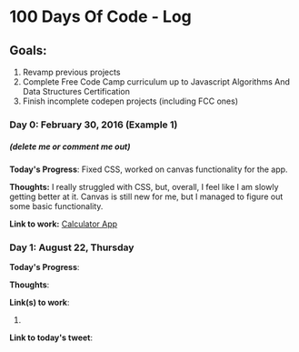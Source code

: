 # 100 Days Of Code - Log

## Goals:

1. Revamp previous projects
2. Complete Free Code Camp curriculum up to Javascript Algorithms And Data Structures Certification
3. Finish incomplete codepen projects (including FCC ones)

### Day 0: February 30, 2016 (Example 1)

##### (delete me or comment me out)

**Today's Progress**: Fixed CSS, worked on canvas functionality for the app.

**Thoughts:** I really struggled with CSS, but, overall, I feel like I am slowly getting better at it. Canvas is still new for me, but I managed to figure out some basic functionality.

**Link to work:** [Calculator App](http://www.example.com)

### Day 1: August 22, Thursday

**Today's Progress**:

**Thoughts**:

**Link(s) to work**:

1.

**Link to today's tweet**:
